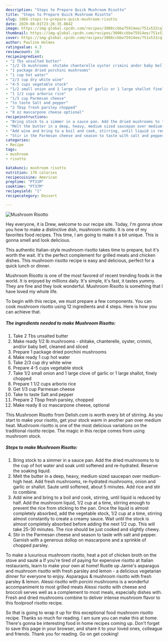 ```yaml
---
description: "Steps to Prepare Quick Mushroom Risotto"
title: "Steps to Prepare Quick Mushroom Risotto"
slug: 1966-steps-to-prepare-quick-mushroom-risotto
date: 2020-08-01T23:26:35.864Z
image: https://img-global.cpcdn.com/recipes/3008ccbbe75914ee/751x532cq70/mushroom-risotto-recipe-main-photo.jpg
thumbnail: https://img-global.cpcdn.com/recipes/3008ccbbe75914ee/751x532cq70/mushroom-risotto-recipe-main-photo.jpg
cover: https://img-global.cpcdn.com/recipes/3008ccbbe75914ee/751x532cq70/mushroom-risotto-recipe-main-photo.jpg
author: Pauline Holmes
ratingvalue: 4.3
reviewcount: 10
recipeingredient:
- "2 Tbs unsalted butter"
- "1/2 lb mushrooms  shitake chanterelle oyster crimini andor baby bell cleaned and sliced"
- "1 package dried porchini mushrooms"
- "1 cup hot water"
- "2/3 cup dry white wine"
- "4-5 cups vegetable stock"
- "1/2 small onion and 1 large clove of garlic or 1 large shallot finely chopped"
- "1 1/2 cups arborio rice"
- "1/3 cup Parmesan cheese"
- "to taste Salt and pepper"
- "2 Tbsp fresh parsley chopped"
- "8 oz mascarpone cheese optional"
recipeinstructions:
- "Bring stock to a simmer in a sauce pan. Add the dried mushrooms to to the cup of hot water and soak until softened and re-hydrated. Reserve the soaking liquid."
- "Melt the butter in a deep, heavy, medium sized saucepan over medium-high heat. Add fresh mushrooms, re-hydrated mushrooms, onion and garlic or shallot. Saute until softened, about 5 minutes. Add rice and stir to combine."
- "Add wine and bring to a boil and cook, stirring, until liquid is reduced by half. Add the mushroom liquid, 1/2 cup at a time, stirring enough to prevent the rice from sticking to the pan. Once the liquid is almost completely absorbed, add the vegetable stock, 1/2 cup at a time, stirring almost constantly to create a creamy sauce. Wait until the stock is almost completely absorbed before adding the next 1/2 cup. This will take 25-30 minutes. The rice should be just cooked and slightly chewy."
- "Stir in the Parmesan cheese and season to taste with salt and pepper. Garnish with a generous dollop on mascarpone and a sprinkle of chopped parsley."
categories:
- Recipe
tags:
- mushroom
- risotto

katakunci: mushroom risotto 
nutrition: 170 calories
recipecuisine: American
preptime: "PT31M"
cooktime: "PT37M"
recipeyield: "1"
recipecategory: Dessert

---
```



![Mushroom Risotto](https://img-global.cpcdn.com/recipes/3008ccbbe75914ee/751x532cq70/mushroom-risotto-recipe-main-photo.jpg)

Hey everyone, it is Drew, welcome to our recipe site. Today, I'm gonna show you how to make a distinctive dish, mushroom risotto. It is one of my favorites food recipes. This time, I am going to make it a bit unique. This is gonna smell and look delicious.

This authentic Italian-style mushroom risotto takes time to prepare, but it&#39;s worth the wait. It&#39;s the perfect complement for grilled meats and chicken dishes. This mushroom risotto recipe is easy and delicious, perfect for a quick lunch or dinner.

Mushroom Risotto is one of the most favored of recent trending foods in the world. It is enjoyed by millions daily. It's simple, it's fast, it tastes yummy. They are fine and they look wonderful. Mushroom Risotto is something that I have loved my whole life.


To begin with this recipe, we must prepare a few components. You can cook mushroom risotto using 12 ingredients and 4 steps. Here is how you can achieve that.

<!--inarticleads1-->

##### The ingredients needed to make Mushroom Risotto:

1. Take 2 Tbs unsalted butter
1. Make ready 1/2 lb mushrooms - shitake, chanterelle, oyster, crimini, and/or baby bell, cleaned and sliced
1. Prepare 1 package dried porchini mushrooms
1. Make ready 1 cup hot water
1. Take 2/3 cup dry white wine
1. Prepare 4-5 cups vegetable stock
1. Take 1/2 small onion and 1 large clove of garlic or 1 large shallot, finely chopped
1. Prepare 1 1/2 cups arborio rice
1. Get 1/3 cup Parmesan cheese
1. Take to taste Salt and pepper
1. Prepare 2 Tbsp fresh parsley, chopped
1. Make ready 8 oz mascarpone cheese, optional


This Mushroom Risotto from Delish.com is worth every bit of stirring. As you start to make your risotto, get your stock warm in another pan over medium heat. Mushroom risotto is one of the most delicious variations on the traditional risotto recipe. The magic in this recipe comes from using mushroom stock. 

<!--inarticleads2-->

##### Steps to make Mushroom Risotto:

1. Bring stock to a simmer in a sauce pan. Add the dried mushrooms to to the cup of hot water and soak until softened and re-hydrated. Reserve the soaking liquid.
1. Melt the butter in a deep, heavy, medium sized saucepan over medium-high heat. Add fresh mushrooms, re-hydrated mushrooms, onion and garlic or shallot. Saute until softened, about 5 minutes. Add rice and stir to combine.
1. Add wine and bring to a boil and cook, stirring, until liquid is reduced by half. Add the mushroom liquid, 1/2 cup at a time, stirring enough to prevent the rice from sticking to the pan. Once the liquid is almost completely absorbed, add the vegetable stock, 1/2 cup at a time, stirring almost constantly to create a creamy sauce. Wait until the stock is almost completely absorbed before adding the next 1/2 cup. This will take 25-30 minutes. The rice should be just cooked and slightly chewy.
1. Stir in the Parmesan cheese and season to taste with salt and pepper. Garnish with a generous dollop on mascarpone and a sprinkle of chopped parsley.


To make a luxurious mushroom risotto, heat a pot of chicken broth on the stove and sauté a If you&#39;re tired of paying for expensive risotto at Italian restaurants, learn to make your own at home! Rustle up Jamie&#39;s asparagus and mushroom risotto with fresh parsley and lemon - a delicious vegetarian dinner for everyone to enjoy. Asparagus &amp; mushroom risotto with fresh parsley &amp; lemon. Alessi risotto with porcini mushrooms is a wonderful accompaniment to most grilled meats Alessi risotto with cheese and broccoli serves well as a complement to most meals, especially dishes with. Fresh and dried mushrooms combine to deliver intense mushroom flavor to this foolproof risotto recipe. 

So that is going to wrap it up for this exceptional food mushroom risotto recipe. Thanks so much for reading. I am sure you can make this at home. There's gonna be interesting food in home recipes coming up. Don't forget to save this page in your browser, and share it to your loved ones, colleague and friends. Thank you for reading. Go on get cooking!
